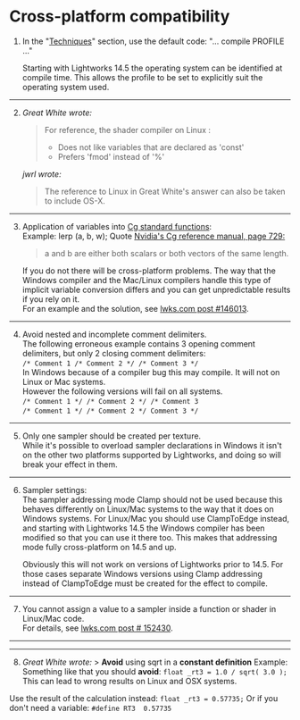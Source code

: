 # Cross-platform compatibility

1. In the "[Techniques](../Techniques/README.md)" section, use the default code: "... compile PROFILE ..."

   Starting with Lightworks 14.5 the operating system can be identified at compile time. 
   This allows the profile to be set to explicitly suit the operating system used. 

---

2. *Great White wrote:*   
   >For reference, the shader compiler on Linux :   
      > - Does not like variables that are declared as 'const'  
      > - Prefers 'fmod' instead of '%'  
 
   *jwrl wrote:*  
      >The reference to Linux in Great White's answer can also be taken to include OS-X.  
   
---

3. Application of variables into [Cg standard functions](../Functions/Cg_standard_library/README.md):  
  Example: lerp (a, b, w);
  Quote [Nvidia's Cg reference manual, page 729:](https://www.google.com.au/url?sa=t&rct=j&q=&esrc=s&source=web&cd=3&cad=rja&uact=8&ved=0ahUKEwj5qpif6rHTAhXLF5QKHQ6MCeAQFggwMAI&url=http%3A%2F%2Fdeveloper.download.nvidia.com%2Fcg%2FCg_3.1%2FCg-3.1_April2012_ReferenceManual.pdf&usg=AFQjCNHI5gaVpuvJH6ZO8bnX7BxJGKXr0A)  
   > a and b are either both scalars or both vectors of the same length.  

   If you do not there will be cross-platform problems. 
   The way that the Windows compiler and the Mac/Linux compilers handle this type of implicit variable 
   conversion differs and you can get unpredictable results if you rely on it.  
   For an example and the solution, see [lwks.com post #146013](https://www.lwks.com/index.php?option=com_kunena&func=view&catid=7&id=143678&limit=15&limitstart=45&Itemid=81#146013).  

---

4. Avoid nested and incomplete comment delimiters.  
   The following erroneous example contains 3 opening comment delimiters, but only 2 closing comment delimiters:  
   `/* Comment 1 /* Comment 2 */ /* Comment 3 */`  
   In Windows because of a compiler bug this may compile. It will not on Linux or Mac systems.  
   However the following versions will fail on all systems.  
   `/* Comment 1 */ /* Comment 2 */ /* Comment 3`  
   `/* Comment 1 */ /* Comment 2 */ Comment 3 */`  
   
---
   
5. Only one sampler should be created per texture.  
  While it's possible to overload sampler declarations in Windows it isn't on the other two platforms supported by Lightworks, 
  and doing so will break your effect in them.  
  
---

6. Sampler settings:  
   The sampler addressing mode Clamp should not be used because this behaves differently on Linux/Mac systems 
   to the way that it does on Windows systems. For Linux/Mac you should use ClampToEdge instead, 
   and starting with Lightworks 14.5 the Windows compiler has been modified so that you can use it there too. 
   This makes that addressing mode fully cross-platform on 14.5 and up.  
   
   Obviously this will not work on versions of Lightworks prior to 14.5. 
   For those cases separate Windows versions using Clamp addressing instead of ClampToEdge must be created for the effect to compile.
   
---

7. You cannot assign a value to a sampler inside a function or shader in Linux/Mac code.  
   For details, see  [lwks.com post # 152430](https://www.lwks.com/index.php?option=com_kunena&func=view&catid=7&id=143678&limit=15&limitstart=75&Itemid=81#152430).
   
   
--- 

---

8. *Great White wrote:*  > **Avoid** using sqrt in a **constant definition**
Example:  
Something like that you should **avoid**:  `float _rt3 = 1.0 / sqrt( 3.0 );`  
This can lead to wrong results on Linux and OSX systems.  

Use the result of the calculation instead: `float _rt3 = 0.57735;`
Or if you don't need a variable: `#define RT3  0.57735`


